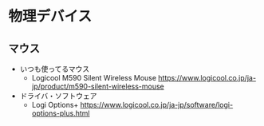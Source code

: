 # 物理デバイス

## マウス

- いつも使ってるマウス
    - Logicool M590 Silent Wireless Mouse
      https://www.logicool.co.jp/ja-jp/product/m590-silent-wireless-mouse
- ドライバ・ソフトウェア
    - Logi Options+
      https://www.logicool.co.jp/ja-jp/software/logi-options-plus.html
